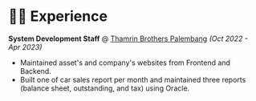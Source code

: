 # 👨‍💻 Experience

**System Development Staff** @ [Thamrin Brothers Palembang](https://thamrin.co.id/) _(Oct 2022 - Apr 2023)_

- Maintained asset's and company's websites from Frontend and Backend.
- Built one of car sales report per month and maintained three reports (balance sheet, outstanding, and tax) using Oracle.